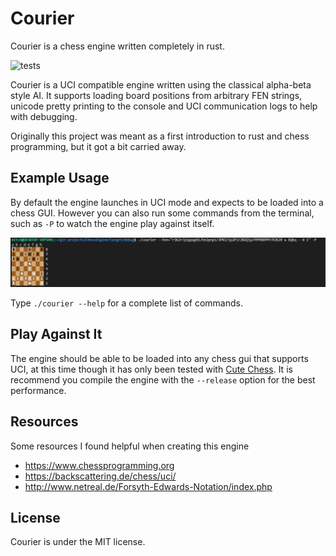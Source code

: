 # Courier

Courier is a chess engine written completely in rust.

![tests](https://github.com/MitchelPaulin/ChessEngine/actions/workflows/rust.yml/badge.svg)

Courier is a UCI compatible engine written using the classical alpha-beta style AI. It supports loading board positions from arbitrary FEN strings, unicode pretty printing to the console and UCI communication logs to help with debugging.

Originally this project was meant as a first introduction to rust and chess programming, but it got a bit carried away.

## Example Usage

By default the engine launches in UCI mode and expects to be loaded into a chess GUI. However you can also run some commands from the terminal, such as `-P` to watch the engine play against itself.

![demo](./demo/demo.png)

Type `./courier --help` for a complete list of commands.

## Play Against It

The engine should be able to be loaded into any chess gui that supports UCI, at this time though it has only been tested with [Cute Chess](https://cutechess.com/). It is recommend you compile the engine with the `--release` option for the best performance.

## Resources

Some resources I found helpful when creating this engine

- https://www.chessprogramming.org
- https://backscattering.de/chess/uci/
- http://www.netreal.de/Forsyth-Edwards-Notation/index.php

## License

Courier is under the MIT license.